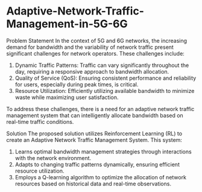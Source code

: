 # Adaptive-Network-Traffic-Management-in-5G-6G

Problem Statement
In the context of 5G and 6G networks, the increasing demand for bandwidth and the variability of network traffic present significant challenges for network operators. These challenges include:

1. Dynamic Traffic Patterns: Traffic can vary significantly throughout the day, requiring a responsive approach to bandwidth allocation.
2. Quality of Service (QoS): Ensuring consistent performance and reliability for users, especially during peak times, is critical.
3. Resource Utilization: Efficiently utilizing available bandwidth to minimize waste while maximizing user satisfaction.
   
To address these challenges, there is a need for an adaptive network traffic management system that can intelligently allocate bandwidth based on real-time traffic conditions.

Solution
The proposed solution utilizes Reinforcement Learning (RL) to create an Adaptive Network Traffic Management System. This system:

1. Learns optimal bandwidth management strategies through interactions with the network environment.
2. Adapts to changing traffic patterns dynamically, ensuring efficient resource utilization.
3. Employs a Q-learning algorithm to optimize the allocation of network resources based on historical data and real-time observations.

